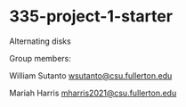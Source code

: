 # 335-project-1-starter
Alternating disks

Group members:

William Sutanto wsutanto@csu.fullerton.edu

Mariah Harris mharris2021@csu.fullerton.edu
